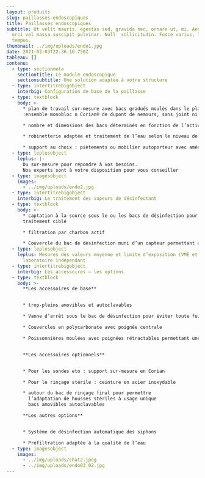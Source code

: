```yaml
---
layout: produits
slug: paillasses-endoscopiques
title: Paillasses endoscopiques
subtitle: Ut velit mauris, egestas sed, gravida nec, ornare ut, mi. Aenean ut
  orci vel massa suscipit pulvinar. Null  sollicitudin. Fusce varius, ligula non
  tempus.
thumbnail: ../img/uploads/endo1.jpg
date: 2021-02-03T22:36:16.750Z
tableau: []
contenu:
  - type: sectionmeta
    sectiontitle: Le module endoscopique
    sectionsubtitle: Une solution adaptée à votre structure
  - type: intertitrebigobject
    interbig: Configuration de base de la paillasse
  - type: textblock
    body: >-
      * plan de travail sur-mesure avec bacs gradués moulés dans le plan
      :ensemble monobloc n Corian® de dupont de nemours, sans joint ni angle vif

      * nombre et dimensions des bacs déterminés en fonction de l’activité

      * robinetterie adaptée et traitement de l’eau selon le niveau de désinfection requis

      * support au choix : piètements ou mobilier autoporteur avec aménagements sur-mesure
  - type: leplusobject
    leplus: |-
      Du sur-mesure pour répondre à vos besoins.
      Nos experts sont à votre disposition pour vous conseiller
  - type: imagesobject
    images:
      - ../img/uploads/endo2.jpg
  - type: intertitrebigobject
    interbig: Le traitement des vapeurs de désinfectant
  - type: textblock
    body: >-
      * captation à la source sous le ou les bacs de désinfection pour un
      traitement ciblé

      * filtration par charbon actif

      * Couvercle du bac de désinfection muni d’un capteur permettant un ajustement automatique de la vitesse d’extraction.
  - type: leplusobject
    leplus: Mesures des valeurs moyenne et limite d’exposition (VME et VLE) par un
      laboratoire indépendant
  - type: intertitrebigobject
    interbig: Les accessoires – les options
  - type: textblock
    body: >-
      **Les accessoires de base**


      * trop-pleins amovibles et autoclavables

      * Vanne d’arrêt sous le bac de désinfection pour éviter toute fuite accidentelle du produit

      * Couvercles en polycarbonate avec poignée centrale

      * Poissonnières moulées avec poignées rétractables permettant une immersion totale, pour le transport en toute sécurité des endoscopes de bac en bac


      **Les accessoires optionnels**


      * Pour les sondes eto : support sur-mesure en Corian

      * Pour le rinçage stérile : ceinture en acier inoxydable

      * autour du bac de rinçage final pour permettre
        l’adaptation de housses stériles à usage unique
        bacs amovibles autoclavables

      **Les autres options**


      * Système de désinfection automatique des siphons

      * Préfiltration adaptée à la qualité de l’eau
  - type: imagesobject
    images:
      - ../img/uploads/chat2.jpeg
      - ../img/uploads/endo03_02.jpg
---
```


